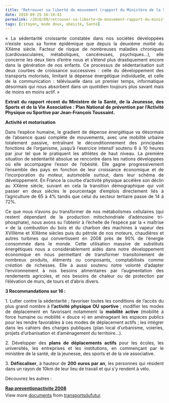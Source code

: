 ```yaml
---
title: "Retrouver sa liberté de mouvement (rapport du Ministère de la Santé Jeunesse et Sport)"
date: 2010-09-29 16:19:43
permalink: /2010/09/retrouver-sa-liberte-de-mouvement-rapport-du-ministere-de-la-sante-jeunesse-et-sport.html
tags: [citoyen, mode doux, obésité, Santé]
---
```


<p style="text-align: justify">« La sédentarité croissante constatée dans nos sociétés développées n’existe sous sa forme épidémique que depuis la deuxième moitié du XXème siècle. Facteur de risque de nombreuses maladies chroniques (cardiovasculaires, métaboliques, cancéreuses, psychiques…), elle concerne les deux tiers d’entre nous et s’étend plus drastiquement encore dans la génération de nos enfants. Ce processus de sédentarisation suit deux courbes de croissance successives : celle du développement des transports motorisés, limitant la dépense énergétique individuelle, et celle de la communication : télévisuelle dans un premier temps, informatique désormais qui nous absorbent dans un quotidien toujours plus savant mais de moins en moins actif. »</p> <p style="text-align: justify"><strong>Extrait du rapport récent du Ministère de la Santé, de la Jeunesse, des Sports et de la Vie Associative : Plan National de prévention par l’Activité Physique ou Sportive par Jean-François Toussaint.</strong> </p>  <!--more-->   <p style="text-align: justify"><strong>Activité et motorisation</strong></p> <p style="text-align: justify">Dans l’espèce humaine, le gradient de dépense énergétique va désormais de l’absence quasi complète de mouvements, avec une mobilité urbaine totalement passive, entraînant le déconditionnement des principales fonctions de l’organisme, jusqu’à l’exercice intensif soutenu 6 à 10 heures par jour tel que le pratiquent les athlètes de haut niveau. La première situation de sédentarité absolue se rencontre dans les nations développées où elle accompagne l’essor de l’obésité. Elle gagne progressivement l’ensemble des pays en fonction de leur croissance économique et de l’incorporation du moteur, automobile surtout, dans leur schéma de développement. En France la courbe d’activité physique accélère son déclin au XXème siècle, suivant en cela la transition démographique qui voit passer en deux siècles le pourcentage d’emplois directement liés à l’agriculture de 65 à 4% tandis que celui du secteur tertiaire passe de 14 à 72%.</p> <p style="text-align: justify">Ce que nous n’avons pu transformer de nos métabolismes cellulaires (qui restent dépendant de la production mitochondriale d’adénosine tri-phosphate), nous avons su l’obtenir à l’échelle de l’espèce par la « maîtrise » de la combustion du bois et du charbon des machines à vapeur des XVIIIème et XIXème siècles puis du pétrole de nos moteurs, chaudières et autres turbines qui convertissent en 2008 près de 90% de l’énergie consommée dans le monde. Cette utilisation massive de substituts énergétiques nous a considérablement aidés dans notre développement économique en nous permettant de transformer transitoirement de nombreux produits, éléments ou composants, comptabilisés comme <em>création </em>de richesses. Elle a aussi soutenu notre volonté d’adapter l’environnement à nos besoins alimentaires par l’augmentation des rendements agricoles, et nos besoins de chaleur ou de protection par l’élévation de murs, de tours et d’abris divers.</p> <p style="text-align: justify"><strong>3 Recommandations sur 16 :</strong></p> <p style="text-align: justify">1. Lutter contre la sédentarité ; favoriser toutes les conditions de l’accès du plus grand nombre à <strong>l’activité physique OU sportive </strong>; modifier les modes de déplacement en favorisant notamment la <strong>mobilité active </strong>(mobilité à force humaine ou mobilité « douce ») en aménageant les espaces publics pour les rendre favorables à ces modes de déplacement actifs ; les intégrer dans les cahiers des charges publiques (plan local d’urbanisme, voieries, projets d’urbanisation et d’aménagement du territoire…).</p> <p style="text-align: justify">2. Développer des <strong>plans de déplacements actifs </strong>pour les écoles, les universités, les entreprises et les institutions, en commençant par le ministère de la santé, de la jeunesse, des sports et de la vie associative.</p> <p style="text-align: justify">3. <strong>Défiscaliser</strong>, à hauteur de <strong>200 euros par an</strong>, les personnes qui résident dans un rayon de 10km de leur lieu de travail et qui s’y rendent à vélo.</p> <p style="text-align: justify">Découvrez les autres :</p> <div id="__ss_5315003" style="width: 477px"><strong style="margin: 12px 0 4px"><a href="http://www.slideshare.net/transportsdufutur/rap-preventionactivite-2008" title="Rap preventionactivite 2008">Rap preventionactivite 2008</a></strong>        <div style="padding: 5px 0 12px">View more <a href="http://www.slideshare.net/">documents</a> from <a href="http://www.slideshare.net/transportsdufutur">transportsdufutur</a>.</div> </div>
